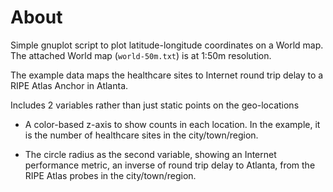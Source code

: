 # About

Simple gnuplot script to plot latitude-longitude coordinates on a World map. The attached World map (`world-50m.txt`) is at 1:50m resolution. 

The example data maps the healthcare sites to Internet round trip delay to a RIPE Atlas Anchor in Atlanta.

Includes 2 variables rather than just static points on the geo-locations
* A color-based z-axis to show counts in each location. In the example, it is the number of healthcare sites in the city/town/region.

* The circle radius as the second variable, showing an Internet performance metric, an inverse of round trip delay to Atlanta, from the RIPE Atlas probes in the city/town/region. 
